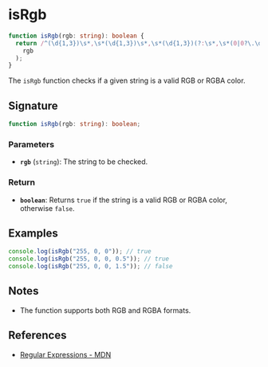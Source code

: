# isRgb

```typescript
function isRgb(rgb: string): boolean {
  return /^(\d{1,3})\s*,\s*(\d{1,3})\s*,\s*(\d{1,3})(?:\s*,\s*(0|0?\.\d{1,2}|1(?:\.0{1,2})?))?$/.test(
    rgb
  );
}
```

The `isRgb` function checks if a given string is a valid RGB or RGBA color.

## Signature

```typescript
function isRgb(rgb: string): boolean;
```

### Parameters

- **`rgb`** (`string`): The string to be checked.

### Return

- **`boolean`**: Returns `true` if the string is a valid RGB or RGBA color, otherwise `false`.

## Examples

```typescript
console.log(isRgb("255, 0, 0")); // true
console.log(isRgb("255, 0, 0, 0.5")); // true
console.log(isRgb("255, 0, 0, 1.5")); // false
```

## Notes

- The function supports both RGB and RGBA formats.

## References

- [Regular Expressions - MDN](https://developer.mozilla.org/en-US/docs/Web/JavaScript/Guide/Regular_Expressions)
